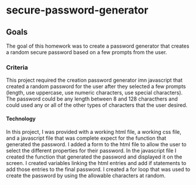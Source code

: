 # secure-password-generator
## Goals  
  The goal of this homework was to create a password generator that creates a random secure password based on a few prompts from the user.
### Criteria
  This project required the creation password generator imn javascript that created a random password for the user after they selected a few prompts (length, use uppercase, use numeric characters, use special characters). The password could be any length between 8 and 128 characthers and could used any or all of the other types of characters that the user desired.
#### Technology
  In this project, I was provided with a working html file, a working css file, and a javascript file that was complete expect for the function that generated the password. I added a form to the html file to allow the user to select the different properties for their password. In the javascript file I created the function that generated the password and displayed it on the screen. I created variables linking the html entries and add if statements to add those entries to the final password. I created a for loop that was used to create the password by using the allowable characters at random.
